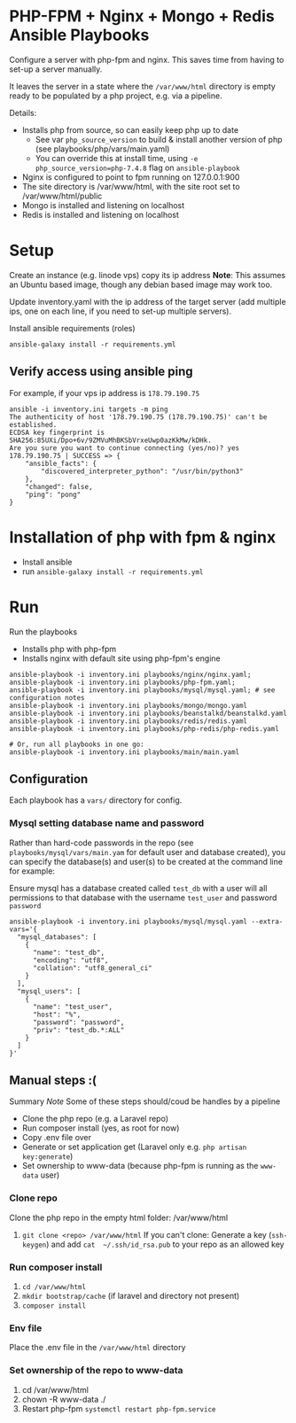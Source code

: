 # PHP-FPM + Nginx + Mongo + Redis Ansible Playbooks

Configure a server with php-fpm and nginx. This saves time from having to set-up a server manually.

It leaves the server in a state where the `/var/www/html` directory is empty
ready to be populated by a php project, e.g. via a pipeline.

Details:

- Installs php from source, so can easily keep php up to date
  - See var `php_source_version` to build & install another version of php (see playbooks/php/vars/main.yaml)
  - You can override this at install time, using `-e php_source_version=php-7.4.8` flag on `ansible-playbook`
- Nginx is configured to point to fpm running on 127.0.0.1:900
- The site directory is /var/www/html, with the site root set to /var/www/html/public
- Mongo is installed and listening on localhost
- Redis is installed and listening on localhost

# Setup

Create an instance (e.g. linode vps) copy its ip address
**Note**: This assumes an Ubuntu based image, though any debian based image may work too.

Update inventory.yaml with the ip address of the target server (add multiple ips, one on each line, if you
need to set-up multiple servers).

Install ansible requirements (roles)

```
ansible-galaxy install -r requirements.yml
```

## Verify access using ansible ping

For example, if your vps ip address is `178.79.190.75`

```
ansible -i inventory.ini targets -m ping
The authenticity of host '178.79.190.75 (178.79.190.75)' can't be established.
ECDSA key fingerprint is SHA256:85UXi/Dpo+6v/9ZMVuMhBKSbVrxeUwp0azKkMw/kDHk.
Are you sure you want to continue connecting (yes/no)? yes
178.79.190.75 | SUCCESS => {
    "ansible_facts": {
        "discovered_interpreter_python": "/usr/bin/python3"
    },
    "changed": false,
    "ping": "pong"
}
```
  
# Installation of php with fpm & nginx

- Install ansible
- run `ansible-galaxy install -r requirements.yml`

# Run
Run the playbooks

- Installs php with php-fpm 
- Installs nginx with default site using php-fpm's engine

```
ansible-playbook -i inventory.ini playbooks/nginx/nginx.yaml;
ansible-playbook -i inventory.ini playbooks/php-fpm.yaml;
ansible-playbook -i inventory.ini playbooks/mysql/mysql.yaml; # see configuration notes
ansible-playbook -i inventory.ini playbooks/mongo/mongo.yaml
ansible-playbook -i inventory.ini playbooks/beanstalkd/beanstalkd.yaml
ansible-playbook -i inventory.ini playbooks/redis/redis.yaml
ansible-playbook -i inventory.ini playbooks/php-redis/php-redis.yaml

# Or, run all playbooks in one go:
ansible-playbook -i inventory.ini playbooks/main/main.yaml
```

## Configuration

Each playbook has a `vars/` directory for config. 

### Mysql setting database name and password
Rather than hard-code passwords in the repo (see `playbooks/mysql/vars/main.yam` for default
user and database created), you can specify the database(s) and user(s) to be created at
the command line for example:

Ensure mysql has a database created called `test_db` with a user will all permissions
to that database with the username `test_user` and password `password`
```
ansible-playbook -i inventory.ini playbooks/mysql/mysql.yaml --extra-vars='{
  "mysql_databases": [
    {
      "name": "test_db",
      "encoding": "utf8",
      "collation": "utf8_general_ci"
    }
  ],
  "mysql_users": [
    {
      "name": "test_user",
      "host": "%",
      "password": "password",
      "priv": "test_db.*:ALL"
    }
  ]
}'
```

## Manual steps :( 

Summary
*Note* Some of these steps should/coud be handles by a pipeline

- Clone the php repo (e.g. a Laravel repo)
- Run composer install (yes, as root for now)
- Copy .env file over
- Generate or set application get (Laravel only e.g. `php artisan key:generate`)
- Set ownership to www-data (because php-fpm is running as the `www-data` user)

### Clone repo

Clone the php repo in the empty html folder: /var/www/html

1. `git clone <repo> /var/www/html` 
If you can't clone: Generate a key (`ssh-keygen`) and add `cat  ~/.ssh/id_rsa.pub` to your repo as an allowed key

### Run composer install 

1. `cd /var/www/html`
2. `mkdir bootstrap/cache` (if laravel and directory not present)
2. `composer install`

### Env file 

Place the .env file in the `/var/www/html` directory 

### Set ownership of the repo to www-data

1. cd /var/www/html
2. chown -R www-data ./
3. Restart php-fpm `systemctl restart php-fpm.service`
